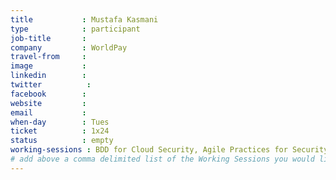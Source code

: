 ```yaml
---
title           : Mustafa Kasmani
type            : participant
job-title       :
company         : WorldPay
travel-from     :
image           :
linkedin        :
twitter          :
facebook        :
website         :
email           :
when-day        : Tues
ticket          : 1x24
status          : empty
working-sessions : BDD for Cloud Security, Agile Practices for Security Teams, Securing the CI Pipeline
# add above a comma delimited list of the Working Sessions you would like to attend (use the session's title)
---
```


<!-- put more details about participant here -->

